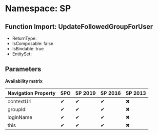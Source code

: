 # Namespace: SP

## Function Import: UpdateFollowedGroupForUser

- ReturnType: 
- IsComposable: false
- IsBindable: true
- EntitySet: 

## Parameters

**Availability matrix**

Navigation Property | SPO | SP 2019 | SP 2016 | SP 2013
----------|-----|---------|---------|--------
contextUri | ✔ | ✔ | ✔ | ✖
groupId | ✔ | ✔ | ✔ | ✖
loginName | ✔ | ✔ | ✔ | ✖
this | ✔ | ✔ | ✔ | ✖
